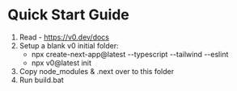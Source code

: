 # Quick Start Guide
1) Read - https://v0.dev/docs
2) Setup a blank v0 initial folder:
	+ npx create-next-app@latest --typescript --tailwind --eslint
	+ npx v0@latest init
3) Copy node_modules & .next over to this folder
4) Run build.bat